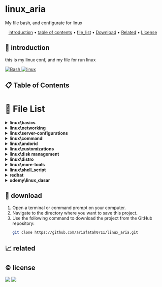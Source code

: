 # linux_aria

My file bash, and configurate for linux

<p align="center">
  <a href="#introduction">introduction</a> •
  <a href="#table-of-contents">table of contents</a> •
  <a href="#file-list">file_list</a> •
  <a href="#download">Download</a> •
  <a href="#related">Related</a> •
  <a href="#license">License</a>
</p>

<p id="introduction"></p>

## 🚀 introduction
this is my linux conf, and my file for run linux

<p align="left"> <a href="#">
  <img alt='Bash' src='https://img.shields.io/badge/-Bash-4EAA25?style=flat-square&logo=gnu-bash&logoColor=white'>
  <img alt="linux" src="https://img.shields.io/badge/-Linux-FCC624?style=flat-square&logo=linux&logoColor=black" />
  </a>
</p>

<p id="table-of-contents"></p>

## 📋 Table of Contents

<p id="file-list"></p>

# 📄 File List

<details>
<summary><b>linux\basics</b></summary>
<ul>
 <li><a href='linux/basics/00 - shorcut.html'>00 - shorcut</a></li>
 <li><a href='linux/basics/command-list.html'>command-list</a></li>
 <li><a href='linux/basics/compress.html'>compress</a></li>
 <li><a href='linux/basics/encryption decryption.html'>encryption decryption</a></li>
 <li><a href='linux/basics/firewall.html'>firewall</a></li>
 <li><a href='linux/basics/manage file.html'>manage file</a></li>
 <li><a href='linux/basics/manage network.html'>manage network</a></li>
 <li><a href='linux/basics/manage user.html'>manage user</a></li>
 <li><a href='linux/basics/package.html'>package</a></li>
 <li><a href='linux/basics/services.html'>services</a></li>
 <li><a href='linux/basics/tunneling.html'>tunneling</a></li>
 <li><a href='linux/basics/umask.html'>umask</a></li>
 <li><a href='linux/basics/vbox_upgrade_disk.html'>vbox_upgrade_disk</a></li>
</ul>

</details>

<details>
<summary><b>linux\networking</b></summary>
<ul>
 <li><a href='linux/networking/01 - remote server.html'>01 - remote server</a></li>
 <li><a href='linux/networking/02 - dhcp server.html'>02 - dhcp server</a></li>
 <li><a href='linux/networking/03 - file server.html'>03 - file server</a></li>
 <li><a href='linux/networking/04 - ftp server.html'>04 - ftp server</a></li>
 <li><a href='linux/networking/05 - dns server.html'>05 - dns server</a></li>
 <li><a href='linux/networking/06 - vpn.html'>06 - vpn</a></li>
 <li><a href='linux/networking/07 - reverseproxy.html'>07 - reverseproxy</a></li>
 <li><a href='linux/networking/08 - haproxy.html'>08 - haproxy</a></li>
 <li><a href='linux/networking/09 - remote gui (vnc).html'>09 - remote gui (vnc)</a></li>
 <li><a href='linux/networking/10 - ids.html'>10 - ids</a></li>
</ul>

</details>

<details>
<summary><b>linux\server-configurations</b></summary>
<ul>
 <li><a href='linux/server-configurations/01 - web server.html'>01 - web server</a></li>
 <li><a href='linux/server-configurations/02 - database server.html'>02 - database server</a></li>
 <li><a href='linux/server-configurations/03 - mail server un.html'>03 - mail server un</a></li>
 <li><a href='linux/server-configurations/04 - xampp_wordpress.html'>04 - xampp_wordpress</a></li>
</ul>

</details>

<details>
<summary><b>linux\command</b></summary>
<ul>
 <li><a href='linux/command/ssh_scp_sftp.html'>ssh_scp_sftp</a></li>
 <li><a href='linux/command/wget_curl_rsync.html'>wget_curl_rsync</a></li>
</ul>

</details>

<details>
<summary><b>linux\andorid</b></summary>
<ul>
 <li><a href='linux/andorid/adb.html'>adb</a></li>
 <li><a href='linux/andorid/scrcpy.html'>scrcpy</a></li>
</ul>

</details>

<details>
<summary><b>linux\customizations</b></summary>
<ul>
 <li><a href='linux/customizations/01 - ohmyposh.html'>01 - ohmyposh</a></li>
 <li><a href='linux/customizations/02 - neovim.html'>02 - neovim</a></li>
 <li><a href='linux/customizations/03 - wsl.html'>03 - wsl</a></li>
</ul>

</details>

<details>
<summary><b>linux\disk management</b></summary>
<ul>
 <li><a href='linux/disk management/00 - vdisk dd.html'>00 - vdisk dd</a></li>
 <li><a href='linux/disk management/01- disk.html'>01- disk</a></li>
 <li><a href='linux/disk management/02 - fdisk_MBR_parted.html'>02 - fdisk_MBR_parted</a></li>
 <li><a href='linux/disk management/03 - gdisk-GPT.html'>03 - gdisk-GPT</a></li>
 <li><a href='linux/disk management/04 - filesystem.html'>04 - filesystem</a></li>
 <li><a href='linux/disk management/05 - swap.html'>05 - swap</a></li>
 <li><a href='linux/disk management/06 - LVM.html'>06 - LVM</a></li>
 <li><a href='linux/disk management/07 - encrpytion disk.html'>07 - encrpytion disk</a></li>
</ul>

</details>

<details>
<summary><b>linux\distro</b></summary>
<ul>
 <li><a href='linux/distro/arch_archinstall.html'>arch_archinstall</a></li>
 <li><a href='linux/distro/arch_hyprland.html'>arch_hyprland</a></li>
 <li><a href='linux/distro/arch_pacman.html'>arch_pacman</a></li>
 <li><a href='linux/distro/centos_repository.html'>centos_repository</a></li>
 <li><a href='linux/distro/debian_repo un.html'>debian_repo un</a></li>
 <li><a href='linux/distro/redhat_repository.html'>redhat_repository</a></li>
</ul>

</details>

<details>
<summary><b>linux\more-tools</b></summary>
<ul>
 <li><a href='linux/more-tools/01 - ajenti.html'>01 - ajenti</a></li>
 <li><a href='linux/more-tools/02 - freeipa un.html'>02 - freeipa un</a></li>
 <li><a href='linux/more-tools/03 - briker.html'>03 - briker</a></li>
 <li><a href='linux/more-tools/04 - cockpit.html'>04 - cockpit</a></li>
 <li><a href='linux/more-tools/05 - cloud flare.html'>05 - cloud flare</a></li>
</ul>

</details>

<details>
<summary><b>linux\shell_script</b></summary>
<ul>
 <li><a href='linux/shell_script/01 - var, type data.html'>01 - var, type data</a></li>
 <li><a href='linux/shell_script/02 - if_elif_else_for_while.html'>02 - if_elif_else_for_while</a></li>
 <li><a href='linux/shell_script/03 - function_input_output.html'>03 - function_input_output</a></li>
</ul>

</details>

<details>
<summary><b>redhat</b></summary>
<ul>
 <li><a href='redhat/01 - RH104.html'>01 - RH104</a></li>
 <li><a href='redhat/02 - RH124.html'>02 - RH124</a></li>
 <li><a href='redhat/03 - RH134.html'>03 - RH134</a></li>
 <li><a href='redhat/05 - DO188.html'>05 - DO188</a></li>
 <li><a href='redhat/06 - DO180.html'>06 - DO180</a></li>
</ul>

</details>

<details>
<summary><b>udemy\linux_dasar</b></summary>
<ul>
 <li><a href='udemy/linux_dasar/1.html'>1</a></li>
 <li><a href='udemy/linux_dasar/2.html'>2</a></li>
 <li><a href='udemy/linux_dasar/3.html'>3</a></li>
 <li><a href='udemy/linux_dasar/4.html'>4</a></li>
 <li><a href='udemy/linux_dasar/nano-vim.html'>nano-vim</a></li>
 <li><a href='udemy/linux_dasar/soal.html'>soal</a></li>
</ul>

</details>

<p id="download"></p>

## 🔨 download

1. Open a terminal or command prompt on your computer.
2. Navigate to the directory where you want to save this project.
3. Use the following command to download the project from the GitHub repository:
   ```sh
   git clone https://github.com/ariafatah0711/linux_aria.git
   ```

<p id="related"></p>

## 📈 related

<p id="license"></p>

## ©️ license
<a href="https://github.com/ariafatah0711" alt="CREATED"><img src="https://img.shields.io/static/v1?style=for-the-badge&label=CREATED%20BY&message=ariafatah0711&color=000000"></a>
<a href="https://github.com/ariafatah0711/ariafatah0711/blob/main/LICENSE" alt="LICENSE"><img src="https://img.shields.io/static/v1?style=for-the-badge&label=LICENSE&message=MIT&color=000000"></a>
